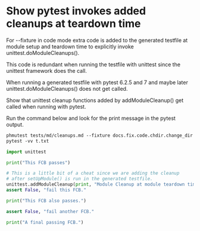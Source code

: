 # Show pytest invokes added cleanups at teardown time

For --fixture in code mode extra code is added to the
generated testfile at module setup and teardown time
to explicitly invoke unittest.doModuleCleanups().

This code is redundant when running the testfile with unittest
since the unittest framework does the call.

When running a generated testfile with pytest 6.2.5 and 7 and
maybe later unittest.doModuleCleanups() does not get called.

Show that unittest cleanup functions added by addModuleCleanup() get called
when running with pytest.

Run the command below and look for the print message in the pytest output.

```txt
phmutest tests/md/cleanups.md --fixture docs.fix.code.chdir.change_dir --log --generate t.txt
pytest -vv t.txt
```

```python
import unittest
```

```python
print("This FCB passes")
```

```python
# This is a little bit of a cheat since we are adding the cleanup
# after setUpModule() is run in the generated testfile.
unittest.addModuleCleanup(print, "Module Cleanup at module teardown time")
assert False, "fail this FCB."
```

```python
print("This FCB also passes.")
```

```python
assert False, "fail another FCB."
```

```python
print("A final passing FCB.")
```
